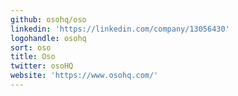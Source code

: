 ```yaml
---
github: osohq/oso
linkedin: 'https://linkedin.com/company/13056430'
logohandle: osohq
sort: oso
title: Oso
twitter: osoHQ
website: 'https://www.osohq.com/'
---
```


